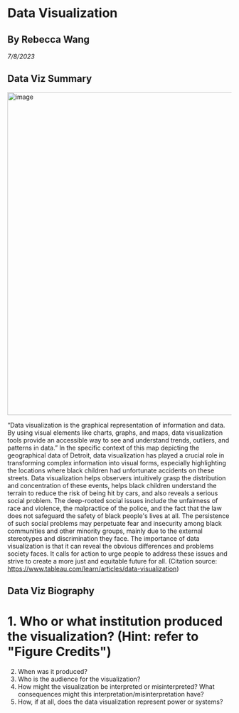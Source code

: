 # Data Visualization
## By Rebecca Wang
*7/8/2023*
## Data Viz Summary
<img width="726" alt="image" src="https://github.com/1uf3n/Info201code/assets/137256010/cb928d8e-1328-45a8-b58e-9d82fe13676f">

“Data visualization is the graphical representation of information and data. By using visual elements like charts, graphs, and maps, data visualization tools provide an accessible way to see and understand trends, outliers, and patterns in data.” In the specific context of this map depicting the geographical data of Detroit, data visualization has played a crucial role in transforming complex information into visual forms, especially highlighting the locations where black children had unfortunate accidents on these streets. Data visualization helps observers intuitively grasp the distribution and concentration of these events, helps black children understand the terrain to reduce the risk of being hit by cars, and also reveals a serious social problem. The deep-rooted social issues include the unfairness of race and violence, the malpractice of the police, and the fact that the law does not safeguard the safety of black people's lives at all. The persistence of such social problems may perpetuate fear and insecurity among black communities and other minority groups, mainly due to the external stereotypes and discrimination they face. The importance of data visualization is that it can reveal the obvious differences and problems society faces. It calls for action to urge people to address these issues and strive to create a more just and equitable future for all. (Citation source: https://www.tableau.com/learn/articles/data-visualization)

## Data Viz Biography
# 1. Who or what institution produced the visualization? (Hint: refer to "Figure Credits")
2. When was it produced?
3. Who is the audience for the visualization?
4. How might the visualization be interpreted or misinterpreted? What consequences might this interpretation/misinterpretation have?
5. How, if at all, does the data visualization represent power or systems?
